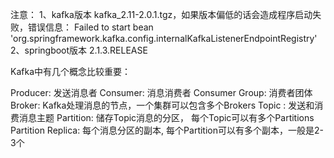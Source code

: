 注意：
1、kafka版本 kafka_2.11-2.0.1.tgz，如果版本偏低的话会造成程序启动失败，错误信息：
    Failed to start bean 'org.springframework.kafka.config.internalKafkaListenerEndpointRegistry'
2、springboot版本 2.1.3.RELEASE

Kafka中有几个概念比较重要：

Producer: 发送消息者
Consumer: 消息消费者
Consumer Group: 消费者团体
Broker: Kafka处理消息的节点，一个集群可以包含多个Brokers
Topic : 发送和消费消息主题
Partition: 储存Topic消息的分区， 每个Topic可以有多个Partitions
Partition Replica: 每个消息分区的副本, 每个Partition可以有多个副本，一般是2-3个

